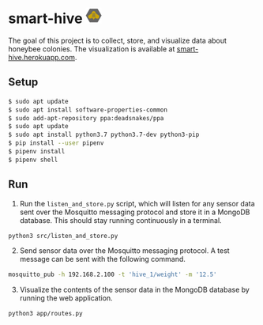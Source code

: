 # smart-hive ![](media/final/bee_icon.png)

The goal of this project is to collect, store, and visualize data about honeybee colonies. The visualization is available at [smart-hive.herokuapp.com](https://smart-hive.herokuapp.com/).

## Setup

```bash
$ sudo apt update
$ sudo apt install software-properties-common
$ sudo add-apt-repository ppa:deadsnakes/ppa
$ sudo apt update
$ sudo apt install python3.7 python3.7-dev python3-pip
$ pip install --user pipenv
$ pipenv install
$ pipenv shell
```

## Run

1. Run the `listen_and_store.py` script, which will listen for any sensor data sent over the
   Mosquitto messaging protocol and store it in a MongoDB database. This should stay running
   continuously in a terminal.

```bash
python3 src/listen_and_store.py
```

2. Send sensor data over the Mosquitto messaging protocol. A test message can be sent with the
   following command.

```bash
mosquitto_pub -h 192.168.2.100 -t 'hive_1/weight' -m '12.5'
```

3. Visualize the contents of the sensor data in the MongoDB database by running the web application.

```bash
python3 app/routes.py
```
